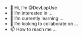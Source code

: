 - 👋 Hi, I’m @DevLopUse
- 👀 I’m interested in ...
- 🌱 I’m currently learning ...
- 💞️ I’m looking to collaborate on ...
- 📫 How to reach me ...

<!---
DevLopUse/DevLopUse is a ✨ special ✨ repository because its `README.md` (this file) appears on your GitHub profile.
You can click the Preview link to take a look at your changes.
--->

